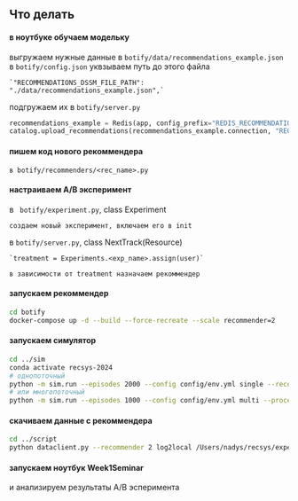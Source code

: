 ## Что делать

#### в ноутбуке обучаем модельку

выгружаем нужные данные в `botify/data/recommendations_example.json`
в `botify/config.json` уквзываем путь до этого файла

    `"RECOMMENDATIONS_DSSM_FILE_PATH": "./data/recommendations_example.json",`

подгружаем их в `botify/server.py`

```python
recommendations_example = Redis(app, config_prefix="REDIS_RECOMMENDATIONS_EXAMPLE")
catalog.upload_recommendations(recommendations_example.connection, "RECOMMENDATIONS_EXAMPLE_FILE_PATH")
```

#### пишем код нового рекоммендера

`в botify/recommenders/<rec_name>.py`

#### настраиваем A/B эксперимент

в ` botify/experiment.py`, class Experiment

    создаем новый эксперимент, включаем его в init

в `botify/server.py`, class NextTrack(Resource)

    `treatment = Experiments.<exp_name>.assign(user)`

    в зависимости от treatment назначаем рекоммендер

#### запускаем рекоммендер

```bash
cd botify
docker-compose up -d --build --force-recreate --scale recommender=2
```

#### запускаем симулятор

```bash
cd ../sim
conda activate recsys-2024
# однопоточный
python -m sim.run --episodes 2000 --config config/env.yml single --recommender remote --seed 31337 
# или многопоточный
python -m sim.run --episodes 1000 --config config/env.yml multi --processes 4
```

#### скачиваем данные с рекоммендера

```bash
cd ../script
python dataclient.py --recommender 2 log2local /Users/nadys/recsys/experiments/<exp_name>
```

#### запускаем ноутбук Week1Seminar

и анализируем результаты A/B эсперимента
